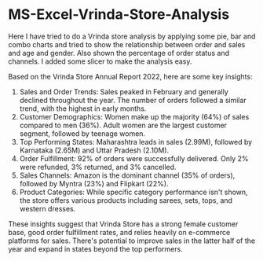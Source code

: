 # MS-Excel-Vrinda-Store-Analysis

Here I have tried to do a Vrinda store analysis by applying some pie, bar and combo charts and tried to show the relationship between order and sales and age and gender. Also shown the percentage of order status and channels. I added some slicer to make the analysis easy.

Based on the Vrinda Store Annual Report 2022, here are some key insights:

1) Sales and Order Trends: Sales peaked in February and generally declined throughout the year. The number of orders followed a similar trend, with the highest in early months.
2) Customer Demographics: Women make up the majority (64%) of sales compared to men (36%). Adult women are the largest customer segment, followed by teenage women.
3) Top Performing States: Maharashtra leads in sales (2.99M), followed by Karnataka (2.65M) and Uttar Pradesh (2.10M).
4) Order Fulfillment: 92% of orders were successfully delivered. Only 2% were refunded, 3% returned, and 3% cancelled.
5) Sales Channels: Amazon is the dominant channel (35% of orders), followed by Myntra (23%) and Flipkart (22%).
6) Product Categories: While specific category performance isn't shown, the store offers various products including sarees, sets, tops, and western dresses.

These insights suggest that Vrinda Store has a strong female customer base, good order fulfillment rates, and relies heavily on e-commerce platforms for sales. There's potential to improve sales in the latter half of the year and expand in states beyond the top performers.
